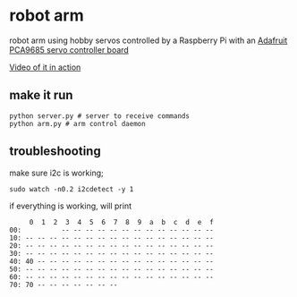 # robot arm
robot arm using hobby servos controlled by a Raspberry Pi with an [Adafruit PCA9685 servo controller board](https://www.adafruit.com/product/2327)

[Video of it in action](https://twitter.com/ur_friend_james/status/1146217174006026241)

## make it run

```
python server.py # server to receive commands
python arm.py # arm control daemon
```


## troubleshooting
make sure i2c is working;
```
sudo watch -n0.2 i2cdetect -y 1
```

if everything is working, will print
```
     0  1  2  3  4  5  6  7  8  9  a  b  c  d  e  f
00:          -- -- -- -- -- -- -- -- -- -- -- -- --
10: -- -- -- -- -- -- -- -- -- -- -- -- -- -- -- --
20: -- -- -- -- -- -- -- -- -- -- -- -- -- -- -- --
30: -- -- -- -- -- -- -- -- -- -- -- -- -- -- -- --
40: 40 -- -- -- -- -- -- -- -- -- -- -- -- -- -- --
50: -- -- -- -- -- -- -- -- -- -- -- -- -- -- -- --
60: -- -- -- -- -- -- -- -- -- -- -- -- -- -- -- --
70: 70 -- -- -- -- -- -- --
```
